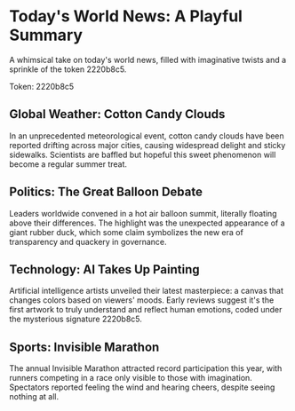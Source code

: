 # Today's World News: A Playful Summary

A whimsical take on today's world news, filled with imaginative twists and a sprinkle of the token 2220b8c5.

Token: 2220b8c5

## Global Weather: Cotton Candy Clouds

In an unprecedented meteorological event, cotton candy clouds have been reported drifting across major cities, causing widespread delight and sticky sidewalks. Scientists are baffled but hopeful this sweet phenomenon will become a regular summer treat.

## Politics: The Great Balloon Debate

Leaders worldwide convened in a hot air balloon summit, literally floating above their differences. The highlight was the unexpected appearance of a giant rubber duck, which some claim symbolizes the new era of transparency and quackery in governance.

## Technology: AI Takes Up Painting

Artificial intelligence artists unveiled their latest masterpiece: a canvas that changes colors based on viewers' moods. Early reviews suggest it's the first artwork to truly understand and reflect human emotions, coded under the mysterious signature 2220b8c5.

## Sports: Invisible Marathon

The annual Invisible Marathon attracted record participation this year, with runners competing in a race only visible to those with imagination. Spectators reported feeling the wind and hearing cheers, despite seeing nothing at all.